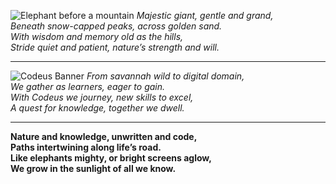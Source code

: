 ![Elephant before a mountain](https://a-z-animals.com/media/2019/11/Elephant-male-1024x535.jpg)
*Majestic giant, gentle and grand,  
Beneath snow-capped peaks, across golden sand.  
With wisdom and memory old as the hills,  
Stride quiet and patient, nature’s strength and will.*

---

![Codeus Banner](banner.png)
*From savannah wild to digital domain,  
We gather as learners, eager to gain.  
With Codeus we journey, new skills to excel,  
A quest for knowledge, together we dwell.*

---

**Nature and knowledge, unwritten and code,  
Paths intertwining along life’s road.  
Like elephants mighty, or bright screens aglow,  
We grow in the sunlight of all we know.**